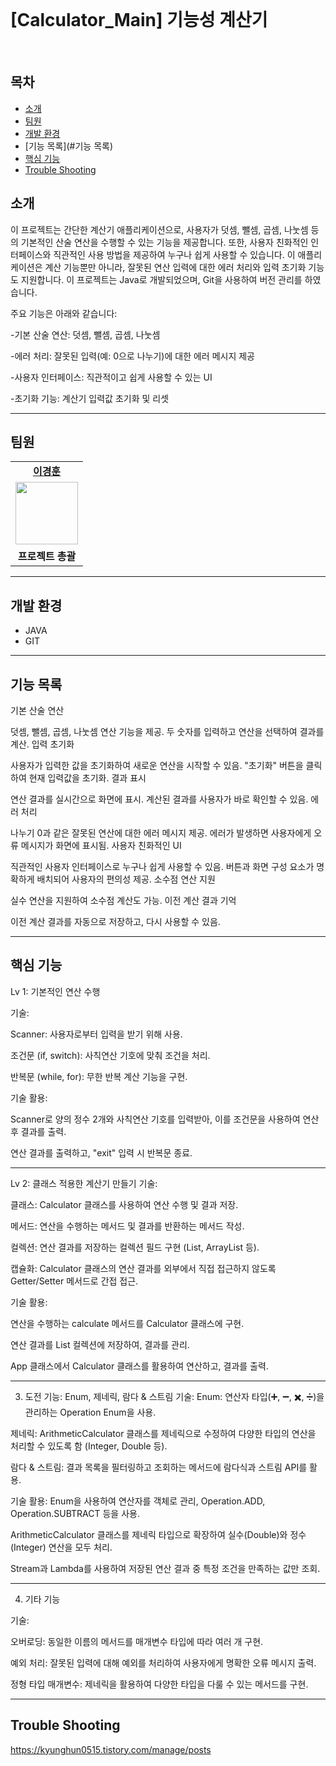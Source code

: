 <br>


# [Calculator_Main] 기능성 계산기

<br>

<h2>목차</h2>

 - [소개](#소개)
 - [팀원](#팀원) 
 - [개발 환경](#개발-환경)
 - [기능 목록](#기능 목록) 
 - [핵심 기능](#핵심-기능)
 - [Trouble Shooting](#trouble-shooting)


## 소개

이 프로젝트는 간단한 계산기 애플리케이션으로, 사용자가 덧셈, 뺄셈, 곱셈, 나눗셈 등의 기본적인 산술 연산을 수행할 수 있는 기능을 제공합니다. 또한, 사용자 친화적인 인터페이스와 직관적인 사용 방법을 제공하여 누구나 쉽게 사용할 수 있습니다. 이 애플리케이션은 계산 기능뿐만 아니라, 잘못된 연산 입력에 대한 에러 처리와 입력 초기화 기능도 지원합니다. 이 프로젝트는 Java로 개발되었으며, Git을 사용하여 버전 관리를 하였습니다.

주요 기능은 아래와 같습니다:

-기본 산술 연산: 덧셈, 뺄셈, 곱셈, 나눗셈

-에러 처리: 잘못된 입력(예: 0으로 나누기)에 대한 에러 메시지 제공

-사용자 인터페이스: 직관적이고 쉽게 사용할 수 있는 UI

-초기화 기능: 계산기 입력값 초기화 및 리셋

------------------------------------------------------------------------

## 팀원

<table>
   <tr>
    <td align="center"><b><a href="https://github.com/kyung412820">이경훈</a></b></td>
  <tr>
    <td align="center"><a href="https://github.com/kyung412820"><img src="https://avatars.githubusercontent.com/u/71320521?v=4" width="100px" /></a></td>
  </tr>
  <tr>
    <td align="center"><b>프로젝트 총괄</b></td>
</table>

------------------------------------------------------------------------

## 개발 환경
- JAVA
- GIT

------------------------------------------------------------------------

## 기능 목록

기본 산술 연산

덧셈, 뺄셈, 곱셈, 나눗셈 연산 기능을 제공.
두 숫자를 입력하고 연산을 선택하여 결과를 계산.
입력 초기화

사용자가 입력한 값을 초기화하여 새로운 연산을 시작할 수 있음.
"초기화" 버튼을 클릭하여 현재 입력값을 초기화.
결과 표시

연산 결과를 실시간으로 화면에 표시.
계산된 결과를 사용자가 바로 확인할 수 있음.
에러 처리

나누기 0과 같은 잘못된 연산에 대한 에러 메시지 제공.
에러가 발생하면 사용자에게 오류 메시지가 화면에 표시됨.
사용자 친화적인 UI

직관적인 사용자 인터페이스로 누구나 쉽게 사용할 수 있음.
버튼과 화면 구성 요소가 명확하게 배치되어 사용자의 편의성 제공.
소수점 연산 지원

실수 연산을 지원하여 소수점 계산도 가능.
이전 계산 결과 기억

이전 계산 결과를 자동으로 저장하고, 다시 사용할 수 있음.




------------------------------------------------------------------------

## 핵심 기능

Lv 1: 기본적인 연산 수행 

기술:

Scanner: 사용자로부터 입력을 받기 위해 사용.

조건문 (if, switch): 사칙연산 기호에 맞춰 조건을 처리.

반복문 (while, for): 무한 반복 계산 기능을 구현.

기술 활용:

Scanner로 양의 정수 2개와 사칙연산 기호를 입력받아, 이를 조건문을 사용하여 연산 후 결과를 출력.

연산 결과를 출력하고, "exit" 입력 시 반복문 종료.

------------------------------------------------------------------------

Lv 2: 클래스 적용한 계산기 만들기
기술:

클래스: Calculator 클래스를 사용하여 연산 수행 및 결과 저장.

메서드: 연산을 수행하는 메서드 및 결과를 반환하는 메서드 작성.

컬렉션: 연산 결과를 저장하는 컬렉션 필드 구현 (List, ArrayList 등).

캡슐화: Calculator 클래스의 연산 결과를 외부에서 직접 접근하지 않도록 Getter/Setter 메서드로 간접 접근.

기술 활용:

연산을 수행하는 calculate 메서드를 Calculator 클래스에 구현.

연산 결과를 List 컬렉션에 저장하여, 결과를 관리.

App 클래스에서 Calculator 클래스를 활용하여 연산하고, 결과를 출력.

------------------------------------------------------------------------

3. 도전 기능: Enum, 제네릭, 람다 & 스트림
기술:
Enum: 연산자 타입(➕, ➖, ✖️, ➗)을 관리하는 Operation Enum을 사용.

제네릭: ArithmeticCalculator 클래스를 제네릭으로 수정하여 다양한 타입의 연산을 처리할 수 있도록 함 (Integer, Double 등).

람다 & 스트림: 결과 목록을 필터링하고 조회하는 메서드에 람다식과 스트림 API를 활용.

기술 활용:
Enum을 사용하여 연산자를 객체로 관리, Operation.ADD, Operation.SUBTRACT 등을 사용.

ArithmeticCalculator 클래스를 제네릭 타입으로 확장하여 실수(Double)와 정수(Integer) 연산을 모두 처리.

Stream과 Lambda를 사용하여 저장된 연산 결과 중 특정 조건을 만족하는 값만 조회.

------------------------------------------------------------------------

4. 기타 기능
   
기술:

오버로딩: 동일한 이름의 메서드를 매개변수 타입에 따라 여러 개 구현.

예외 처리: 잘못된 입력에 대해 예외를 처리하여 사용자에게 명확한 오류 메시지 출력.

정형 타입 매개변수: 제네릭을 활용하여 다양한 타입을 다룰 수 있는 메서드를 구현.

------------------------------------------------------------------------

## Trouble Shooting

https://kyunghun0515.tistory.com/manage/posts
